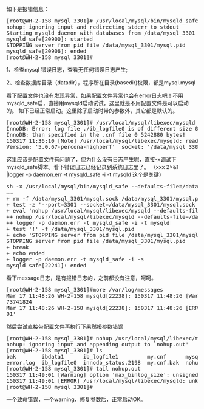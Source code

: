 <!--
author: beebol
date: 2015-03-17 13:20:50
title: 【mysql】无法启动处理思路
tags: mysql,mysqld_safe
category: mysql
status: publish
summary: 如下是报错信息：[root@WH-2-158 mysql_3301]# /usr/local/mysql/bin/mysqld_safe --defaults-file=/data/mysql_3301/my.cnf --pid-file=/data/mysql_3301/mys
-->

如下是报错信息：
<pre class="lang:sh decode:true ">[root@WH-2-158 mysql_3301]# /usr/local/mysql/bin/mysqld_safe --defaults-file=/data/mysql_3301/my.cnf --pid-file=/data/mysql_3301/mysql.pid --socket=/data/mysql_3301/mysql.sock --ledir=/usr/local/mysql/libexec        
nohup: ignoring input and redirecting stderr to stdout
Starting mysqld daemon with databases from /data/mysql_3301
mysqld_safe[20900]: started
STOPPING server from pid file /data/mysql_3301/mysql.pid
mysqld_safe[20906]: ended
[root@WH-2-158 mysql_3301]#</pre>
1、检查mysql 错误日志，查看无任何错误日志产生;

2、检查数据库目录（datadir），程序所在目录(basedir)权限，都是mysql.mysql

看下配置文件也没有发现异常，如果配置文件异常也会有error日志吧！不用mysqld_safe启，直接用mysqld启动试试，这里就是不用配置文件是可以启动的。
如下已经正常启动。这里除了启动时带的参数外，其它都是默认的。
<pre class="lang:sh decode:true ">[root@WH-2-158 mysql_3301]# /usr/local/mysql/libexec/mysqld --datadir=/data/mysql_3301/ --basedir=/usr/local/mysql/ --pid-file=/data/mysql_3301/mysql.pid --socket=/data/mysql_3301/mysql.sock --user=mysql
InnoDB: Error: log file ./ib_logfile0 is of different size 0 268435456 bytes
InnoDB: than specified in the .cnf file 0 5242880 bytes!
150317 11:36:10 [Note] /usr/local/mysql/libexec/mysqld: ready for connections.
Version: '5.0.67-percona-highperf'  socket: '/data/mysql_3301/mysql.sock'  port: 3306  Source distribution</pre>
这里应该是配置文件有问题了，但为什么没有日志产生呢，直接-x调试下mysqld_safe脚本。看下错误日志已经记录到系统日志里了。
（xxx 2&gt;&amp;1 |logger -p daemon.err -t mysqld_safe -i -t mysqld 这个是关键）
<pre class="lang:sh decode:true  ">sh -x /usr/local/mysql/bin/mysqld_safe --defaults-file=/data/mysql_3301/my.cnf --pid-file=/data/mysql_3301/mysql.pid --socket=/data/mysql_3301/mysql.sock  
……
+ rm -f /data/mysql_3301/mysql.sock /data/mysql_3301/mysql.pid
+ test -z '--port=3301 --socket=/data/mysql_3301/mysql.sock '
+ eval 'nohup /usr/local/mysql/libexec/mysqld --defaults-file=/data/mysql_3301/my.cnf --basedir=/usr/local/mysql --datadir=/data/mysql_3301 --user=mysql --pid-file=/data/mysql_3301/mysql.pid --skip-external-locking --port=3301 --socket=/data/mysql_3301/mysql.sock  2&gt;&amp;1 | logger -p daemon.err -t mysqld_safe -i -t mysqld'
++ nohup /usr/local/mysql/libexec/mysqld --defaults-file=/data/mysql_3301/my.cnf --basedir=/usr/local/mysql --datadir=/data/mysql_3301 --user=mysql --pid-file=/data/mysql_3301/mysql.pid --skip-external-locking --port=3301 --socket=/data/mysql_3301/mysql.sock
++ logger -p daemon.err -t mysqld_safe -i -t mysqld
+ test '!' -f /data/mysql_3301/mysql.pid
+ echo 'STOPPING server from pid file /data/mysql_3301/mysql.pid'
STOPPING server from pid file /data/mysql_3301/mysql.pid
+ break
+ echo ended
+ logger -p daemon.err -t mysqld_safe -i -s
mysqld_safe[22241]: ended</pre>
看下message日志，是有报错日志的，之前都没有注意，呵呵。
<pre class="lang:sh decode:true ">[root@WH-2-158 mysql_3301]#more /var/log/messages
Mar 17 11:48:26 WH-2-158 mysqld[22238]: 150317 11:48:26 [Warning] option 'max_binlog_size': unsigned value 2147483648 adjusted to 10
73741824
Mar 17 11:48:26 WH-2-158 mysqld[22238]: 150317 11:48:26 [ERROR] /usr/local/mysql/libexec/mysqld: unknown variable 'erver-id=10858633
01'</pre>
然后尝试直接带配置文件再执行下果然报参数错误
<pre class="lang:sh decode:true">[root@WH-2-158 mysql_3301]# nohup /usr/local/mysql/libexec/mysqld --defaults-file=/data/mysql_3301/my.cnf --basedir=/usr/local/mysql --datadir=/data/mysql_3301 --user=mysql --pid-file=/data/mysql_3301/mysql.pid --skip-external-locking --port=3301 --socket=/data/mysql_3301/mysql.sock
nohup: ignoring input and appending output to `nohup.out'
[root@WH-2-158 mysql_3301]# ls
bak        ibdata1      ib_logfile1         my.cnf      mysql      query.log  test
error.log  ib_logfile0  innodb_status.2198  my.cnf.bak  nohup.out  slow.log
[root@WH-2-158 mysql_3301]# tail nohup.out 
150317 11:49:01 [Warning] option 'max_binlog_size': unsigned value 2147483648 adjusted to 1073741824
150317 11:49:01 [ERROR] /usr/local/mysql/libexec/mysqld: unknown variable 'erver-id=1085863301'
[root@WH-2-158 mysql_3301]#</pre>
一个致命错误，一个warning，修复参数后，正常启动OK。
